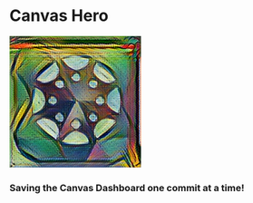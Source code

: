 # Canvas Hero

![canvas-hero](https://github.com/Infinite-Actuary/CanvasHero/blob/master/img/canvas-hero.png?raw=true)

### Saving the Canvas Dashboard one commit at a time!
